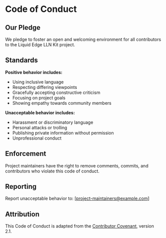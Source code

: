 # Code of Conduct

## Our Pledge

We pledge to foster an open and welcoming environment for all contributors to the Liquid Edge LLN Kit project.

## Standards

**Positive behavior includes:**
- Using inclusive language
- Respecting differing viewpoints
- Gracefully accepting constructive criticism
- Focusing on project goals
- Showing empathy towards community members

**Unacceptable behavior includes:**
- Harassment or discriminatory language
- Personal attacks or trolling
- Publishing private information without permission
- Unprofessional conduct

## Enforcement

Project maintainers have the right to remove comments, commits, and contributors who violate this code of conduct.

## Reporting

Report unacceptable behavior to: [project-maintainers@example.com]

## Attribution

This Code of Conduct is adapted from the [Contributor Covenant](https://www.contributor-covenant.org/), version 2.1.